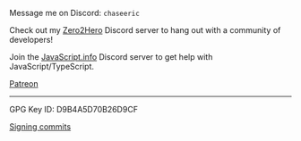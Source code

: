 Message me on Discord: `chaseeric`

Check out my [Zero2Hero](https://discord.gg/cXG3KGKuu6) Discord server to hang out with a community of developers!

Join the [JavaScript.info](https://discord.gg/AuEWpFkfD4) Discord server to get help with JavaScript/TypeScript.

[Patreon](https://www.patreon.com/ericchase)

---

GPG Key ID: D9B4A5D70B26D9CF

[Signing commits](https://docs.github.com/en/authentication/managing-commit-signature-verification/signing-commits)
